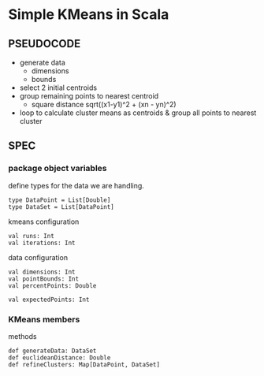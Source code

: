 # Simple KMeans in Scala

## PSEUDOCODE

* generate data
  - dimensions
  - bounds
* select 2 initial centroids
* group remaining points to nearest centroid
  - square distance sqrt((x1-y1)^2 + (xn - yn)^2)
* loop to calculate cluster means as centroids & group all points to nearest cluster

## SPEC

### package object variables

define types for the data we are handling.
```
type DataPoint = List[Double]
type DataSet = List[DataPoint]
```

kmeans configuration
```
val runs: Int
val iterations: Int
```

data configuration
```
val dimensions: Int
val pointBounds: Int
val percentPoints: Double

val expectedPoints: Int
```

### KMeans members
methods
```
def generateData: DataSet
def euclideanDistance: Double
def refineClusters: Map[DataPoint, DataSet]
```
